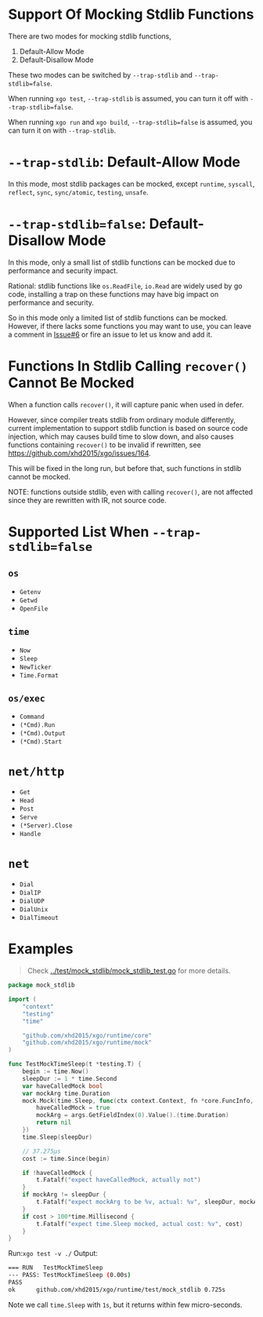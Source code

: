 # Support Of Mocking Stdlib Functions
There are two modes for mocking stdlib functions,
1. Default-Allow Mode
2. Default-Disallow Mode

These two modes can be switched by `--trap-stdlib` and `--trap-stdlib=false`.

When running `xgo test`, `--trap-stdlib` is assumed, you can turn it off with `--trap-stdlib=false`.

When running `xgo run` and `xgo build`, `--trap-stdlib=false` is assumed, you can turn it on with `--trap-stdlib`.

# `--trap-stdlib`: Default-Allow Mode
In this mode, most stdlib packages can be mocked, except `runtime`, `syscall`, `reflect`, `sync`, `sync/atomic`, `testing`, `unsafe`.

# `--trap-stdlib=false`: Default-Disallow Mode
In this mode, only a small list of stdlib functions can be mocked due to performance and security impact.

Rational: stdlib functions like `os.ReadFile`, `io.Read` are widely used by go code, installing a trap on these functions may have big impact on performance and security.

So in this mode only a limited list of stdlib functions can be mocked. However, if there lacks some functions you may want to use, you can leave a comment in [Issue#6](https://github.com/xhd2015/xgo/issues/6) or fire an issue to let us know and add it.

# Functions In Stdlib Calling `recover()` Cannot Be Mocked
When a function calls `recover()`, it will capture panic when used in defer.

However, since compiler treats stdlib from ordinary module differently, current implementation to support stdlib function is based on source code injection, which may causes build time to slow down, and also causes functions containing `recover()` to be invalid if rewritten, see https://github.com/xhd2015/xgo/issues/164.

This will be fixed in the long run, but before that, such functions in stdlib cannot be mocked.

NOTE: functions outside stdlib, even with calling `recover()`, are not affected since they are rewritten with IR, not source code.

# Supported List When `--trap-stdlib=false`
## `os`
- `Getenv`
- `Getwd`
- `OpenFile`

## `time`
- `Now`
- `Sleep`
- `NewTicker`
- `Time.Format`

## `os/exec`
- `Command`
- `(*Cmd).Run`
- `(*Cmd).Output`
- `(*Cmd).Start`

# `net/http`
- `Get`
- `Head`
- `Post`
- `Serve`
- `(*Server).Close`
- `Handle`

# `net`
- `Dial`
- `DialIP`
- `DialUDP`
- `DialUnix`
- `DialTimeout`


# Examples
> Check [../test/mock_stdlib/mock_stdlib_test.go](../test/mock_stdlib/mock_stdlib_test.go) for more details.
```go
package mock_stdlib

import (
	"context"
	"testing"
	"time"

	"github.com/xhd2015/xgo/runtime/core"
	"github.com/xhd2015/xgo/runtime/mock"
)

func TestMockTimeSleep(t *testing.T) {
	begin := time.Now()
	sleepDur := 1 * time.Second
	var haveCalledMock bool
	var mockArg time.Duration
	mock.Mock(time.Sleep, func(ctx context.Context, fn *core.FuncInfo, args, results core.Object) error {
		haveCalledMock = true
		mockArg = args.GetFieldIndex(0).Value().(time.Duration)
		return nil
	})
	time.Sleep(sleepDur)

	// 37.275µs
	cost := time.Since(begin)

	if !haveCalledMock {
		t.Fatalf("expect haveCalledMock, actually not")
	}
	if mockArg != sleepDur {
		t.Fatalf("expect mockArg to be %v, actual: %v", sleepDur, mockArg)
	}
	if cost > 100*time.Millisecond {
		t.Fatalf("expect time.Sleep mocked, actual cost: %v", cost)
	}
}
```

Run:`xgo test -v ./`
Output:
```sh
=== RUN   TestMockTimeSleep
--- PASS: TestMockTimeSleep (0.00s)
PASS
ok      github.com/xhd2015/xgo/runtime/test/mock_stdlib 0.725s
```

Note we call `time.Sleep` with `1s`, but it returns within few micro-seconds.